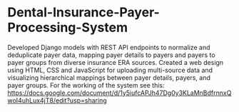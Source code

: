 # Dental-Insurance-Payer-Processing-System
Developed Django models with REST API endpoints to normalize and deduplicate payer 
data, mapping payer details to payers and payers to payer groups from diverse insurance 
ERA sources. Created a web design using HTML, CSS and JavaScript for uploading 
multi-source data and visualizing hierarchical mappings between payer details, payers, and 
payer groups.
For the working of the system see this:
https://docs.google.com/document/d/1y5iufcAPJh47Dg0y3KLaMnBdfrnnxQwoI4uhLux4jT8/edit?usp=sharing
